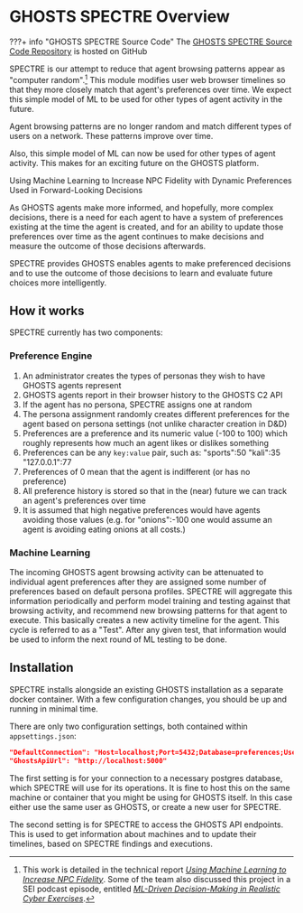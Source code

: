 # GHOSTS SPECTRE Overview

???+ info "GHOSTS SPECTRE Source Code"
    The [GHOSTS SPECTRE Source Code Repository](https://github.com/cmu-sei/GHOSTS-SPECTRE) is hosted on GitHub

SPECTRE is our attempt to reduce that agent browsing patterns appear as "computer random".[^1] This module modifies user web browser timelines so that they more closely match that agent's preferences over time. We expect this simple model of ML to be used for other types of agent activity in the future.

Agent browsing patterns are no longer random and match different types of users on a network. These patterns improve over time.

Also, this simple model of ML can now be used for other types of agent activity. This makes for an exciting future on the GHOSTS platform.

Using Machine Learning to Increase NPC Fidelity with Dynamic Preferences Used in Forward-Looking Decisions

As GHOSTS agents make more informed, and hopefully, more complex decisions, there is a need for each agent to have a system of preferences existing at the time the agent is created, and for an ability to update those preferences over time as the agent continues to make decisions and measure the outcome of those decisions afterwards.

SPECTRE provides GHOSTS enables agents to make preferenced decisions and to use the outcome of those decisions to learn and evaluate future choices more intelligently.

## How it works

SPECTRE currently has two components:

### Preference Engine

1. An administrator creates the types of personas they wish to have GHOSTS agents represent
2. GHOSTS agents report in their browser history to the GHOSTS C2 API
3. If the agent has no persona, SPECTRE assigns one at random
4. The persona assignment randomly creates different preferences for the agent based on persona settings (not unlike character creation in D&D)
5. Preferences are a preference and its numeric value (-100 to 100) which roughly represents how much an agent likes or dislikes something
6. Preferences can be any `key:value` pair, such as:
         "sports":50
         "kali":35
         "127.0.0.1":77
7. Preferences of 0 mean that the agent is indifferent (or has no preference)
8. All preference history is stored so that in the (near) future we can track an agent's preferences over time
9. It is assumed that high negative preferences would have agents avoiding those values (e.g. for "onions":-100 one would assume an agent is avoiding eating onions at all costs.)

### Machine Learning

The incoming GHOSTS agent browsing activity can be attenuated to individual agent preferences after they are assigned some number of preferences based on default persona profiles. SPECTRE will aggregate this information periodically and perform model training and testing against that browsing activity, and recommend new browsing patterns for that agent to execute. This basically creates a new activity timeline for the agent. This cycle is referred to as a "Test". After any given test, that information would be used to inform the next round of ML testing to be done.

## Installation

SPECTRE installs alongside an existing GHOSTS installation as a separate docker container. With a few configuration changes, you should be up and running in minimal time.

There are only two configuration settings, both contained within `appsettings.json`:

```json
"DefaultConnection": "Host=localhost;Port=5432;Database=preferences;User Id=ghosts;Password=scotty@1;Pooling=true;Command Timeout=9900",
"GhostsApiUrl": "http://localhost:5000"
```

The first setting is for your connection to a necessary postgres database, which SPECTRE will use for its operations. It is fine to host this on the same machine or container that you might be using for GHOSTS itself. In this case either use the same user as GHOSTS, or create a new user for SPECTRE.

The second setting is for SPECTRE to access the GHOSTS API endpoints. This is used to get information about machines and to update their timelines, based on SPECTRE findings and executions.

[^1]: This work is detailed in the technical report [_Using Machine Learning to Increase NPC Fidelity_](https://resources.sei.cmu.edu/library/asset-view.cfm?assetid=743896). Some of the team also discussed this project in a SEI podcast episode, entitled [_ML-Driven Decision-Making in Realistic Cyber Exercises_](https://resources.sei.cmu.edu/library/asset-view.cfm?assetid=888745).
